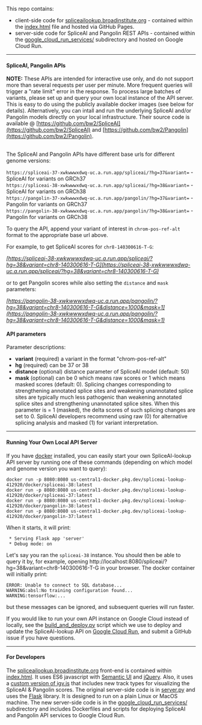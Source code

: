 This repo contains: 
- client-side code for [spliceailookup.broadinstitute.org](https://spliceailookup.broadinstitute.org/) - contained within the [index.html](index.html) file and hosted via GitHub Pages.
- server-side code for SpliceAI and Pangolin REST APIs - contained within the [google_cloud_run_services/](google_cloud_run_services/) subdirectory and hosted on Google Cloud Run. 

---

#### SpliceAI, Pangolin APIs


<b>NOTE:</b> These APIs are intended for interactive use only, and do not support more than several requests per user per minute. More frequent queries will trigger a "rate limit" error in the response. To process large batches of variants, please set up and query your own local instance of the API server. This is easy to do using the publicly available docker images (see below for details). Alternatively, you can intall and run the underlying SpliceAI and/or Pangolin models directly on your local infrastructure. Their source code is available @ [https://github.com/bw2/SpliceAI](https://github.com/bw2/SpliceAI) and [https://github.com/bw2/Pangolin](https://github.com/bw2/Pangolin). <br />
<br />

The SpliceAI and Pangolin APIs have different base urls for different genome versions:

`https://spliceai-37-xwkwwwxdwq-uc.a.run.app/spliceai/?hg=37&variant=` - SpliceAI for variants on GRCh37<br />
`https://spliceai-38-xwkwwwxdwq-uc.a.run.app/spliceai/?hg=38&variant=` - SpliceAI for variants on GRCh38<br />
`https://pangolin-37-xwkwwwxdwq-uc.a.run.app/pangolin/?hg=37&variant=` - Pangolin for variants on GRCh37<br />
`https://pangolin-38-xwkwwwxdwq-uc.a.run.app/pangolin/?hg=38&variant=` - Pangolin for variants on GRCh38 <br />

To query the API, append your variant of interest in `chrom-pos-ref-alt` format to the appropriate base url above.

For example, to get SpliceAI scores for `chr8-140300616-T-G`:<br>

*[https://spliceai-38-xwkwwwxdwq-uc.a.run.app/spliceai/?hg=38&variant=chr8-140300616-T-G](https://spliceai-38-xwkwwwxdwq-uc.a.run.app/spliceai/?hg=38&variant=chr8-140300616-T-G)*
  
or to get Pangolin scores while also setting the `distance` and `mask` parameters:<br>

*[https://pangolin-38-xwkwwwxdwq-uc.a.run.app/pangolin/?hg=38&variant=chr8-140300616-T-G&distance=1000&mask=1](https://pangolin-38-xwkwwwxdwq-uc.a.run.app/pangolin/?hg=38&variant=chr8-140300616-T-G&distance=1000&mask=1)*

#### API parameters

Parameter descriptions:  

- **variant** (required) a variant in the format "chrom-pos-ref-alt"  
- **hg** (required) can be 37 or 38  
- **distance** (optional) distance parameter of SpliceAI model (default: 50)   
- **mask** (optional) can be 0 which means raw scores or 1 which means masked scores (default: 0). 
Splicing changes corresponding to strengthening annotated splice sites and weakening unannotated splice sites are typically much less pathogenic than weakening annotated splice sites and
strengthening unannotated splice sites. When this parameter is = 1 (masked), the delta scores of such splicing changes are set to 0. SpliceAI developers recommend using raw (0) for alternative splicing analysis and masked (1) for variant interpretation.  


---
#### Running Your Own Local API Server

If you have [docker](https://docs.docker.com/engine/install/) installed, you can easily start your own SpliceAI-lookup API server by running one of these commands (depending on which model and genome version you want to query):

```
docker run -p 8080:8080 us-central1-docker.pkg.dev/spliceai-lookup-412920/docker/spliceai-38:latest
docker run -p 8080:8080 us-central1-docker.pkg.dev/spliceai-lookup-412920/docker/spliceai-37:latest
docker run -p 8080:8080 us-central1-docker.pkg.dev/spliceai-lookup-412920/docker/pangolin-38:latest
docker run -p 8080:8080 us-central1-docker.pkg.dev/spliceai-lookup-412920/docker/pangolin-37:latest
```
When it starts, it will print:  
```
 * Serving Flask app 'server'
 * Debug mode: on
```

Let's say you ran the `spliceai-38` instance. You should then be able to query it by, for example, opening http://localhost:8080/spliceai/?hg=38&variant=chr8-140300616-T-G in your browser.
The docker container will initially print:   
```
ERROR: Unable to connect to SQL database...
WARNING:absl:No training configuration found...
WARNING:tensorflow:...
```
but these messages can be ignored, and subsequent queries will run faster.


If you would like to run your own API instance on Google Cloud instead of locally, see the [build_and_deploy.py](https://github.com/broadinstitute/SpliceAI-lookup/blob/master/google_cloud_run_services/build_and_deploy.py#L224-L238) script which we use to deploy and update the SpliceAI-lookup API on [Google Cloud Run](https://cloud.google.com/run?hl=en), and submit a GitHub issue if you have questions.

---
#### For Developers

The [spliceailookup.broadinstitute.org](https://spliceailookup.broadinstitute.org) front-end is contained within [index.html](index.html). It uses ES6 javascript with [Semantic UI](https://semantic-ui.com) and [jQuery](https://en.wikipedia.org/wiki/JQuery). Also, it uses a [custom version of igv.js](https://github.com/bw2/igv.js) that includes new track types for visualizing the SpliceAI & Pangolin scores. The original server-side code is in [server.py](server.py) and uses the [Flask](https://flask.palletsprojects.com/en/3.0.x) library. It is designed to run on a plain Linux or MacOS machine. The new server-side code is in the [google_cloud_run_services/](google_cloud_run_services/) subdirectory and includes Dockerfiles and scripts for deploying SpliceAI and Pangolin API services to Google Cloud Run. 


